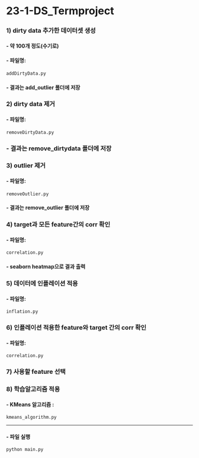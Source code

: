# 23-1-DS_Termproject
### 1) dirty data 추가한 데이터셋 생성
####	- 약 100개 정도(수기로)
#### - 파일명:
```
addDirtyData.py
```
####   - 결과는 add_outlier 폴더에 저장

### 2) dirty data 제거
#### - 파일명:
```
removeDirtyData.py
```
###   - 결과는 remove_dirtydata 폴더에 저장

### 3) outlier 제거
#### - 파일명:
```
removeOutlier.py
```
####   - 결과는 remove_outlier 폴더에 저장

### 4) target과 모든 feature간의 corr 확인
#### - 파일명:
```
correlation.py
```

#### - seaborn heatmap으로 결과 출력
### 5) 데이터에 인플레이션 적용
#### - 파일명:
```
inflation.py
```
### 6) 인플레이션 적용한 feature와 target 간의 corr 확인
#### - 파일명:
```
correlation.py
```
### 7) 사용할 feature 선택
### 8) 학습알고리즘 적용 
#### - KMeans 알고리즘 :
```
kmeans_algorithm.py
```

---
#### - 파일 실행
```
python main.py
```
